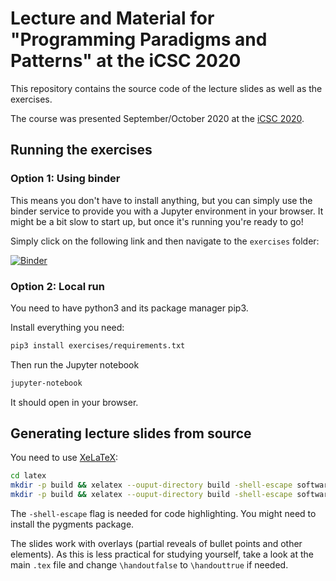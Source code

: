 # Lecture and Material for "Programming Paradigms and Patterns" at the iCSC 2020

This repository contains the source code of the lecture slides as well as the
exercises.

The course was presented September/October 2020 at the [iCSC 2020](https://indico.cern.ch/event/853710/).

## Running the exercises

### Option 1: Using binder

This means you don't have to install anything, but you can simply use the binder service
to provide you with a Jupyter environment in your browser.
It might be a bit slow to start up, but once it's running you're ready to go!

Simply click on the following link and then navigate to the ``exercises`` folder:

[![Binder](https://mybinder.org/badge_logo.svg)](https://mybinder.org/v2/gh/klieret/icsc-paradigms-and-patterns/master)

### Option 2: Local run

You need to have python3 and its package manager pip3.

Install everything you need:

```sh
pip3 install exercises/requirements.txt
```

Then run the Jupyter notebook

```sh
jupyter-notebook
```

It should open in your browser.

## Generating lecture slides from source

You need to use [XeLaTeX](https://en.wikipedia.org/wiki/XeTeX):

```sh
cd latex
mkdir -p build && xelatex --ouput-directory build -shell-escape software_patterns.tex
mkdir -p build && xelatex --ouput-directory build -shell-escape software_paradigms.tex
```

The ``-shell-escape`` flag is needed for code highlighting. You might need to install
the pygments package.

The slides work with overlays (partial reveals of bullet points and other elements).
As this is less practical for studying yourself, take a look at the main ``.tex`` file
and change ``\handoutfalse`` to ``\handouttrue`` if needed.

